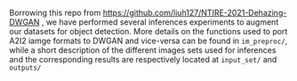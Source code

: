 Borrowing this repo from https://github.com/liuh127/NTIRE-2021-Dehazing-DWGAN , we have performed several inferences experiments to augment our datasets for object detection. More details on the functions used to port A2I2 iamge formats to DWGAN and vice-versa can be found in `im_preproc/`, while a short description of the different images sets used for inferences and the corresponding results are respectively located at `input_set/` and `outputs/`
